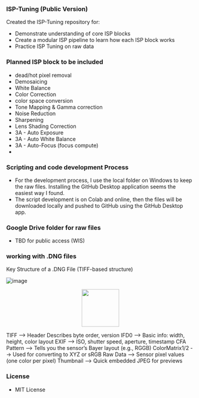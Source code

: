 ### ISP-Tuning (Public Version) 

Created the ISP-Tuning repository for:
- Demonstrate understanding of core ISP blocks
- Create a modular ISP pipeline to learn how each ISP block works
- Practice ISP Tuning on raw data 

### Planned ISP block to be included

- dead/hot pixel removal
- Demosaicing
- White Balance
- Color Correction
- color space conversion
- Tone Mapping & Gamma correction
- Noise Reduction
- Sharpening
- Lens Shading Correction
- 3A - Auto Exposure 
- 3A - Auto White Balance
- 3A - Auto-Focus (focus compute)
- 
### Scripting and code development Process
- For the development process, I use the local folder on Windows to keep the raw files. Installing the GitHub Desktop application seems the easiest way I found.
- The script development is on Colab and online, then the files will be downloaded locally and pushed to GitHub using the GitHub Desktop app.

### Google Drive folder for raw files
- TBD for public access (WIS)

### working with .DNG files
Key Structure of a .DNG File (TIFF-based structure)

![image](https://github.com/user-attachments/assets/91fe5b74-1350-41f6-a3ad-6540325df52d)
<p align="center">
  <img src="your-image-path.png" width="100"/>
</p>


TIFF --> Header	Describes byte order, version
IFD0 --> Basic info: width, height, color layout
EXIF --> ISO, shutter speed, aperture, timestamp
CFA Pattern --> 	Tells you the sensor’s Bayer layout (e.g., RGGB)
ColorMatrix1/2 -->	Used for converting to XYZ or sRGB
Raw Data --> Sensor pixel values (one color per pixel)
Thumbnail -->	Quick embedded JPEG for previews
  
### License
- MIT License
